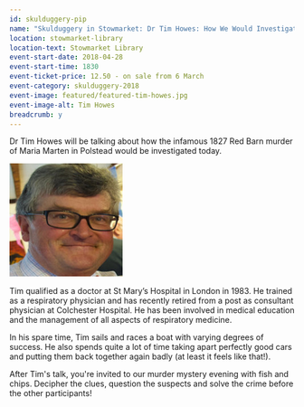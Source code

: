 ```yaml
---
id: skulduggery-pip
name: "Skulduggery in Stowmarket: Dr Tim Howes: How We Would Investigate the Murder of Maria Marten Today, followed by murder mystery with fish and chip supper"
location: stowmarket-library
location-text: Stowmarket Library
event-start-date: 2018-04-28
event-start-time: 1830
event-ticket-price: 12.50 - on sale from 6 March
event-category: skulduggery-2018
event-image: featured/featured-tim-howes.jpg
event-image-alt: Tim Howes
breadcrumb: y
---
```


Dr Tim Howes will be talking about how the infamous 1827 Red Barn murder of Maria Marten in Polstead would be investigated today.

<img src="/images/featured/featured-tim-howes.jpg" alt="Dr Tim Howes" class="custom-br-50 mw-40 {% include /c/img-float-right.html %}" />

Tim qualified as a doctor at St Mary’s Hospital in London in 1983. He trained as a respiratory physician and has recently retired from a post as consultant physician at Colchester Hospital. He has been involved in medical education and the management of all aspects of respiratory medicine.

In his spare time, Tim sails and races a boat with varying degrees of success. He also spends quite a lot of time taking apart perfectly good cars and putting them back together again badly (at least it feels like that!).

After Tim's talk, you're invited to our murder mystery evening with fish and chips. Decipher the clues, question the suspects and solve the crime before the other participants!
